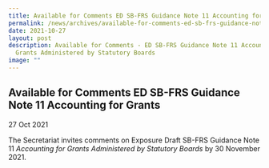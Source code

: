 ```yaml
---
title: Available for Comments ED SB-FRS Guidance Note 11 Accounting for Grants
permalink: /news/archives/available-for-comments-ed-sb-frs-guidance-note-11-accounting-for-grants/
date: 2021-10-27
layout: post
description: Available for Comments - ED SB-FRS Guidance Note 11 Accounting for
  Grants Administered by Statutory Boards
image: ""
---
```

Available for Comments ED SB-FRS Guidance Note 11 Accounting for Grants
----------------------------------------------------------------------------------------------------------

27 Oct 2021

The Secretariat invites comments on Exposure Draft SB-FRS Guidance Note 11 _Accounting for Grants Administered by Statutory Boards_ by 30 November 2021.